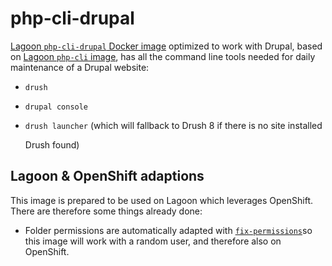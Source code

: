 # php-cli-drupal

[Lagoon `php-cli-drupal` Docker image](https://github.com/amazeeio/lagoon/blob/master/images/php/cli-drupal/Dockerfile) optimized to work with Drupal, based on [Lagoon `php-cli` image](https://github.com/AlannaBurke/lagoon/tree/3099c4aeaf2a67cc1e084cb7b8b01ef0fbf90bed/docs/docker-images/php-cli/php-cli.md), has all the command line tools needed for daily maintenance of a Drupal website:

* `drush`
* `drupal console`
* `drush launcher` \(which will fallback to Drush 8 if there is no site installed

  Drush found\)

## Lagoon & OpenShift adaptions

This image is prepared to be used on Lagoon which leverages OpenShift. There are therefore some things already done:

* Folder permissions are automatically adapted with [`fix-permissions`](https://github.com/sclorg/s2i-base-container/blob/master/core/root/usr/bin/fix-permissions)so this image will work with a random user, and therefore also on OpenShift.

